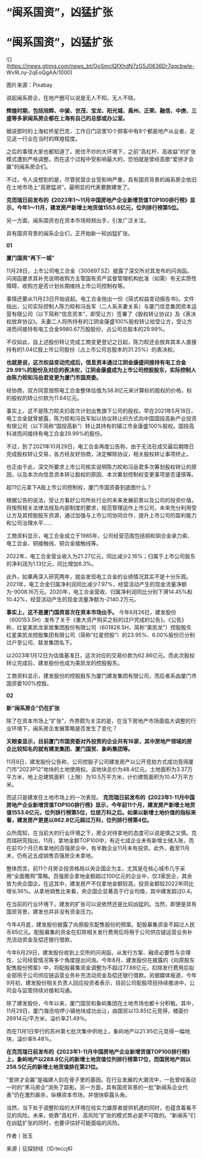 # “闽系国资”，凶猛扩张

# “闽系国资”，凶猛扩张

![](https://inews.gtimg.com/news_bt/OoSmclQfXhdN7zG5J0636Dr7qqcbwIe-
Wv9Lny-2qEoQgAA/1000)

图片来源：Pixabay

说起闽系房企，在地产圈可以说是无人不知，无人不晓。

**辉煌时期，包括旭辉、中骏、世茂、宝龙、阳光城、禹州、正荣、融信、中庚、三盛等多家闽系房企都在上海有自己的总部或办公室。**

据说那时的上海虹桥星巴克，工作日门店里10个顾客中有8个都是地产从业者，足见这一行业在当时的辉煌程度。

之后的事情大家也都知道了。房住不炒的大环境下，之前“高杠杆、高收益”的扩张模式遭到严格调整。而在这个过程中受影响最大的，恐怕就是曾经高歌“爱拼才会赢”的闽系房企们。

不过，令人没想到的是，尽管民营企业受影响严重，具有国资背景的闽系房企依旧在土地市场上“高歌猛进”。最明显的代表要数建发了。

**克而瑞日前发布的《2023年1～11月中国房地产企业新增货值TOP100排行榜》显示，今年1～11月，建发房产新增土地货值1553.6亿元，位列排行榜第5位。**

另一方面，闽系国资也在资本市场频频出手，引发广泛关注。

具有国资背景的闽系企业们，正开始新一轮凶猛扩张。

**01**

**厦门国资“再下一城”**

11月28日，上市公司电工合金（300697.SZ）披露了深交所对其发布的问询函。问询函要求其补充说明收购方主管国有资产监督管理机构批准（如需）有无实质性障碍，收购方是否计划长期维持上市公司控制权等。

事情还要从11月23日开始说起。电工合金抛出一份《简式权益变动报告书》。文件指出，公司实际控制人陈力皎和冯岳军（二人系夫妻关系）与厦门信息集团资本运营有限公司（以下简称“信息资本”，即受让方）签署了《股权转让协议》及《表决权放弃协议》。夫妻二人将所持有的江阴金康盛100%股权转让给受让方，受让方进而间接持有电工合金9980.67万股股份，占公司总股本的29.99%。

不仅如此，自上述股份转让完成工商变更登记之日起，陈力皎还会放弃其本人直接持有的1.04亿股上市公司股份（占上市公司总股本的31.25%）的表决权。

**也就是说，这次权益变动完成后，信息资本通过江阴金康盛间接持有电工合金29.99%的股份及对应的表决权，江阴金康盛成为上市公司控股股东，实际控制人由陈力皎和冯岳君变更为厦门市国资委。**

经协商，双方同意按照电工合金整体估值为38.8亿元来计算标的股权的价格，标的股权的转让价款为11.64亿元。

事实上，这不是陈力皎夫妇首次计划出售旗下公司的股权。早在2021年5月18日，电工合金就曾披露，陈力皎和冯岳军拟以协议转让的方式向中国国投高新产业投资有限公司（以下简称“国投高新”）转让其持有的镇江市金康盛100%股权。国投高科进而间接持有电工合金29.99%的股份。

不过，到了2021年10月29日，电工合金再度公告称，由于无法在成交最后期限日完成股权转让交易，各方经友好协商，决定解除协议，相关股权转让事项终止。

也正由于此，深交所要求上市公司核实说明陈力皎和冯岳君多次筹划股权转让的原因，以及本次向信息资本转让股权的原因、本次筹划控制权变更事项是否谨慎等。

超11亿元拿下A股上市公司控制权，厦门市国资委到底图什么？

根据公告的说法，受让方看好公司所处行业的未来发展前景以及公司的投资价值，将按照相关法律法规及内部制度的要求，规范管理运作上市公司，未来充分利用受让方及其控股股东资源，通过加强与上市公司协同合作，提升上市公司的盈利能力和公司治理水平……

工商资料显示，电工合金成立于1985年，公司经营范围包括铜和铜合金承力索、电工合金、铜接触线、铜合金接触线等。

2022年，电工合金营业收入为21.27亿元，同比减少2.16%；归属于上市公司股东的净利润为1.13亿元，同比增加6.3%。

此外，如果再深入研究两年，就会发现电工合金的业绩情况其实不是十分乐观。2021年，电工合金归属净利润同比减少7.97%，经营活动产生的现金流量净额为-9008.16万元。2020年，电工合金营收、归属净利润同比分别下滑14.45%和10.42%，经营活动产生的现金流量净额为-2140.2万元。

**事实上，这不是厦门国资首次在资本市场出手。**
今年6月26日，建发股份（600153.SH）发布了关于《重大资产购买之标的过户完成的公告》。《公告》称，红星美凯龙家居集团股份有限公司（601828.SH，简称“美凯龙”）控股股东红星美凯龙控股集团有限公司（简称“红星控股”）的23.95%、6.00%股份已分别过户至公司、联发集团名下。

以2023年1月12日为估值基准日，这次对应的交易价款为62.86亿元。而此次股权转让完成后，建发股份也成为美凯龙的控股股东。

工商资料显示，建发股份的控股股东为厦门建发集团有限公司，而后者系由厦门市国资委100%控股。

**02**

**新“闽系房企”仍在扩张**

除了在资本市场上“扩张”，外界颇为关注的是，在当下房地产市场面临大调整的行业环境下，闽系房企发展策略是否发生了变化？

**天眼查显示，目前厦门市国资委对外投资的企业共有16家，其中房地产领域的房企比较知名的就有建发集团、厦门国贸、象屿集团等。**

11月8日，建发股份公告称，公司控股子公司建发房产以公开竞拍方式成功竞得厦门市“2023P12”地块的土地使用权。该地块总价为48.4亿元，土地面积为3.37万平方米，地上总建筑面积（上限）为10.5万平方米，计价建筑面积为10.47万平方米。

而这只是建发在土地市场上的一次表现。
**克而瑞日前发布的《2023年1-11月中国房地产企业新增货值TOP100排行榜》显示，今年前11个月，建发房产新增土地货值1553.6亿元，位列排行榜第5位，位居万科之后。如果以新增土地价值的指标来看，建发房产更是以862.8亿元超过万科，位列排行榜第4位。**

众所周知，在当前大的行业环境之下，房企对待拿地的态度可以说是慎之又慎。克而瑞研究指出，11月，拿地金额TOP100中，有近七成企业未有新增土储入账，而在前10个月已有拿地的百强房企中，有半数企业11月未有投资。此外，截至11月末，仍有近五成销售百强房企未拿地。

整体而言，前11个月房企投资格局以央企国企为主，尤其是在核心城市几乎采用“全面撒网”策略。百强房企拿地金额超过100亿元的企业中，仅3家民企，其余皆为央企国企。在这其中，建发房产不仅拿地金额较高，投资金额较2022年同比增长36%。从拿地销售比来看，央企国企显著高于行业均值，其中建发超过0.4。

在当前的行业环境下，建发的扩张可以说依然还是比较凶猛的。当然，即便是具有国资背景，建发也并非没有资金压力。

今年4月底，建发股份披露了向原股东配售股份的预案。配股募集资金不超过人民币85亿元。配股募集的资金在扣除相关发行费用后将用于公司供应链运营业务补充流动资金及偿还银行借款。

今年6月29日，建发股份收到上交所的问询函，从发行方案、融资必要性与合理性、公司经营情况等多个角度提出问询。今年8月，建发股份在披露的《向原股东配售股份预案》中，将配股募集资金调整为不超过77.88亿元，扣除发行费用后拟全部用于公司供应链运营业务补充流动资金及偿还银行借款。另据媒体报道，今年9月初，建发股份相关负责人回应投资者表示，目前公司配股项目持续推进中，公司会与监管持续对接和沟通。

除了建发股份，今年以来，厦门国贸和象屿集团在土地市场也都十分积极。其中，11月29日，厦门海沧哈啰小镇地块成功出让，由国贸以13.85亿元竞得，楼面价26914元/平方米，溢价率21.49％。

而在11月1日举行的苏州第七批次集中供地上，象屿地产以21.95亿元竞得一幅地块，溢价率9.48%。

**在克而瑞日前发布的《2023年1-11月中国房地产企业新增货值TOP100排行榜》上，象屿地产以288.8亿元的新增土地货值位列排行榜第17位，而国贸地产则以258.5亿元的新增土地货值排在第21位。**

“爱拼才会赢”是福建人刻在骨子里的基因。在行业发展的大潮流中，一批曾经轰动一时的“黑马房企”消失了踪影。另一方面，具有国资背景的一批“新闽系企业代表”仍在激烈厮杀，纵横资本市场，并很快崭露头角。

当然，当下处于调整阶段的大环境在给实力雄厚者提供机遇的同时，也蕴含着看不见的风险。未来，依靠“高杠杆、高风险”扩张的模式势必是不可取的。“新闽系”们在凶猛扩张的同时，也要评估好可能面临的风险。

作者丨张玉

来源丨征探财经（ID:teccj6)

